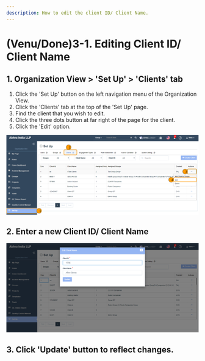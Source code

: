 ```yaml
---
description: How to edit the client ID/ Client Name.
---
```


# \(Venu/Done\)3-1. Editing Client ID/ Client Name

## 1. Organization View &gt; 'Set Up' &gt; 'Clients' tab

1. Click the 'Set Up' button on the left navigation menu of the Organization View.
2. Click the 'Clients' tab at the top of the 'Set Up' page.
3. Find the client that you wish to edit.
4. Click the three dots button at far right of the page for the client.
5. Click the 'Edit' option.

![](../../../.gitbook/assets/set-up-groups-to-clients-assign%20%283%29.png)

## 2. Enter a new Client ID/ Client Name

![Revise Client ID/ Client Name](../../../.gitbook/assets/set-up-groups-to-clients-assign%20%284%29.png)

## 3. Click 'Update' button to reflect changes.

